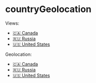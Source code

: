 # countryGeolocation

Views:

- [🇨🇦 Canada](https://github.com/DRINGOT/countryGeolocation/tree/master/CANADA/canadaView.json)
- [🇷🇺 Russia](https://github.com/DRINGOT/countryGeolocation/tree/master/RUSSIA/russiaView.json)
- [🇺🇸 United States](https://github.com/DRINGOT/countryGeolocation/tree/master/USA/usaView.json)

Geolocation:
- [🇨🇦 Canada](https://github.com/DRINGOT/countryGeolocation/tree/master/CANADA/canada.json)
- [🇷🇺 Russia](https://github.com/DRINGOT/countryGeolocation/tree/master/RUSSIA/russia.json)
- [🇺🇸 United States](https://github.com/DRINGOT/countryGeolocation/tree/master/USA/usa.json)
